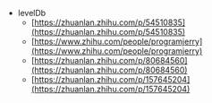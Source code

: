 
- levelDb
  - [https://zhuanlan.zhihu.com/p/54510835](https://zhuanlan.zhihu.com/p/54510835)
  - [https://www.zhihu.com/people/programjerry](https://www.zhihu.com/people/programjerry)
  - [https://zhuanlan.zhihu.com/p/80684560](https://zhuanlan.zhihu.com/p/80684560)
  - [https://zhuanlan.zhihu.com/p/157645204](https://zhuanlan.zhihu.com/p/157645204)
